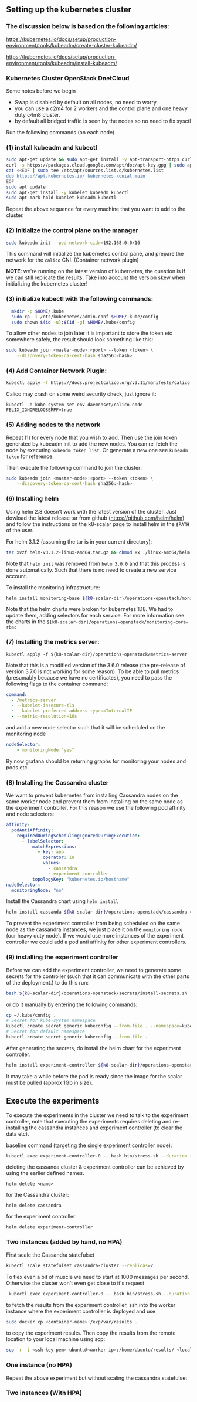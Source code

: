 ## Setting up the kubernetes cluster

### The discussion below is based on the following articles:

https://kubernetes.io/docs/setup/production-environment/tools/kubeadm/create-cluster-kubeadm/

https://kubernetes.io/docs/setup/production-environment/tools/kubeadm/install-kubeadm/

### Kubernetes Cluster OpenStack DnetCloud

Some notes before we begin

* Swap is disabled by default on all nodes, no need to worry
* you can use a c2m4 for 2 workers and the control plane and one heavy duty c4m8 cluster.
* by default all bridged traffic is seen by the nodes so no need to fix sysctl 

Run the following commands (on each node)

### (1) install kubeadm and kubectl

```bash
sudo apt-get update && sudo apt-get install -y apt-transport-https curl
curl -s https://packages.cloud.google.com/apt/doc/apt-key.gpg | sudo apt-key add -
cat <<EOF | sudo tee /etc/apt/sources.list.d/kubernetes.list
deb https://apt.kubernetes.io/ kubernetes-xenial main
EOF
sudo apt update
sudo apt-get install -y kubelet kubeadm kubectl
sudo apt-mark hold kubelet kubeadm kubectl
```

Repeat the above sequence for every machine that you want to add to the cluster.

### (2) initialize the control plane on the manager

```bash
sudo kubeadm init --pod-network-cidr=192.168.0.0/16
```

This command will initialize the kubernetes control pane, and prepare the network for the `calico` CNI. (Container network plugin)

**NOTE**: we're running on the latest version of kubernetes, the question is if we can still replicate the results. Take into account the version skew when initializing the kubernetes cluster!

### (3) initialize kubectl with the following commands:

```bash
  mkdir -p $HOME/.kube
  sudo cp -i /etc/kubernetes/admin.conf $HOME/.kube/config
  sudo chown $(id -u):$(id -g) $HOME/.kube/config
```

To allow other nodes to join later it is important to store the token etc somewhere safely, the result should look something like this:

```bash
sudo kubeadm join <master-node>:<port> --token <token> \
    --discovery-token-ca-cert-hash sha256:<hash> 
```

### (4) Add Container Network Plugin:

```bash
kubectl apply -f https://docs.projectcalico.org/v3.11/manifests/calico.yaml
```

Calico may crash on some weird security check, just ignore it:

```
kubectl -n kube-system set env daemonset/calico-node FELIX_IGNORELOOSERPF=true
```

### (5) Adding nodes to the network

Repeat (1) for every node that you wish to add. Then use the join token generated by kubeadm init to add the new nodes. You can re-fetch the node by executing `kubeadm token list`. Or generate a new one see `kubeadm token` for reference.

Then execute the following command to join the cluster:

```bash
sudo kubeadm join <master-node>:<port> --token <token> \
    --discovery-token-ca-cert-hash sha256:<hash> 
```



### (6) Installing helm

Using helm 2.8 doesn't work with the latest version of the cluster. Just dowload the latest release tar from github (https://github.com/helm/helm) and follow the  instructions on the k8-scalar page to install helm in the `$PATH` of the user.  

For helm 3.1.2 (assuming the tar is in your current directory):

```bash
tar xvzf helm-v3.1.2-linux-amd64.tar.gz && chmod +x ./linux-amd64/helm && sudo mv ./linux-amd64/helm /usr/local/bin/helm
```

Note that `helm init` was removed from `helm 3.0.0` and that this process is done automatically. Such that there is no need to create a new service account.

To install the monitoring infrastructure:

```bash
helm install monitoring-base ${k8-scalar-dir}/operations-openstack/monitoring-core-rbac
```

Note that the helm charts were broken for kubernetes 1.18. We had to update them, adding selectors for each service. For more information see the charts in the `${k8-scalar-dir}/operations-openstack/monitoring-core-rbac`

### (7) Installing the metrics server:

```
kubectl apply -f ${k8-scalar-dir}/operations-openstack/metrics-server
```

Note that this is a modified version of the 3.6.0 release (the pre-release of version 3.7.0 is not working for some reason). To be able to pull metrics (presumably because we have no certificates), you need to pass the following flags to the container command:

```yaml
command:
  - /metrics-server
  - --kubelet-insecure-tls
  - --kubelet-preferred-address-types=InternalIP
  - --metric-resolution=10s
```

and add a new node selector such that it will be scheduled on the monitoring node

```yaml
nodeSelector:
	- monitoringNode:"yes"
```

By now grafana should be returning graphs for monitoring your nodes and pods etc.

###  (8) Installing the Cassandra cluster

We want to prevent kubernetes from installing Cassandra nodes on the same worker node and prevent them from installing on the same node as the experiment controller. For this reason we use the following pod affinity and node selectors:

```yaml
affinity:
  podAntiAffinity:
    requiredDuringSchedulingIgnoredDuringExecution:
      - labelSelector:
          matchExpressions:
            - key: app
              operator: In
              values:
                - cassandra
                - experiment-controller
          topologyKey: "kubernetes.io/hostname"
nodeSelector:
  monitoringNode: "no"
```

Install the Cassandra chart using `helm install`

```bash
helm install cassanda ${k8-scalar-dir}/operations-openstack/cassandra-cluster
```

To prevent the experiment controller from being scheduled on the same node as the cassandra instances, we just place it on the `monitoring node` (our heavy duty node). If we would use more instances of the experiment controller we could add a pod anti affinity for other experiment controllers.

### (9) installing the experiment controller

Before we can add the experiment controller, we need to generate some secrets for the controller (such that it can communicate with the other parts of the deployment.) to do this run:

```bash
bash ${k8-scalar-dir}/operations-openstack/secrets/install-secrets.sh
```

or do it manually by entering the following commands:

```bash
cp ~/.kube/config .
# Secret for kube-system namespace
kubectl create secret generic kubeconfig --from-file . --namespace=kube-system
# Secret for default namespace
kubectl create secret generic kubeconfig --from-file .
```

After generating the secrets, do install the helm chart for the experiment controller:

```bash
helm install experiment-controller ${k8-scalar-dir}/operations-openstack/experiment-controller
```

It may take a while before the pod is ready since the image for the scalar must be pulled (approx 1Gb in size).

## Execute the experiments

To execute the experiments in the cluster we need to talk to the experiment controller, note that executing the experiments requires deleting and re-installing the cassandra instances and experiment controller (to clear the data etc).

baseline command (targeting the single experiment controller node):

```bash
kubectl exec experiment-controller-0 -- bash bin/stress.sh --duration <step-duration> <#messages-start>:<#messages-end>:<step-size>
```

deleting the cassanda cluster & experiment controller can be achieved by using the earlier defined names.

```
helm delete <name>
```

for the Cassandra cluster:

```
helm delete cassandra
```

for the experiment controller

```
helm delete experiment-controller
```

### Two instances (added by hand, no HPA)

First scale the Cassandra statefulset

```bash
kubectl scale statefulset cassandra-cluster --replicas=2
```

To flex even a bit of muscle we need to start at 1000 messages per second. Otherwise the cluster won't even get close to it's request

```bash
 kubectl exec experiment-controller-0 -- bash bin/stress.sh --duration 600 1000:3500:500
```

to fetch the results from the experiment controller, ssh into the worker instance where the experiment controller is deployed and use 

```bash
sudo docker cp <container-name>:/exp/var/results .
```

 to copy the experiment results. Then copy the results from the remote location to your local machine using scp:

```bash
scp -r -i <ssh-key-pem> ubuntu@<worker-ip>:/home/ubuntu/results/ <local-target-dir>
```

### One instance (no HPA)

Repeat the above experiment but without scaling the cassandra statefulset

### Two instances (With HPA)